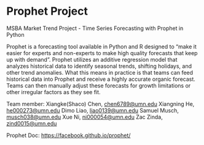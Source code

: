 # Prophet Project
MSBA Market Trend Project - Time Series Forecasting with Prophet in Python  

Prophet is a forecasting tool available in Python and R designed to “make it easier for experts and non-experts to make high quality forecasts that keep up with demand”. Prophet utilizes an additive regression model that analyzes historical data to identify seasonal trends, shifting holidays, and other trend anomalies. What this means in practice is that teams can feed historical data into Prophet and receive a highly accurate organic forecast. Teams can then manually adjust these forecasts for growth limitations or other irregular factors as they see fit.

Team member: 
Xiangke(Shaco) Chen, chen6789@umn.edu 
Xiangning He, he000273@umn.edu 
Dimo Liao, liao0139@umn.edu 
Samuel Musch, musch038@umn.edu 
Xue Ni, ni000054@umn.edu 
Zac Zinda, zind0015@umn.edu

Prophet Doc: https://facebook.github.io/prophet/
